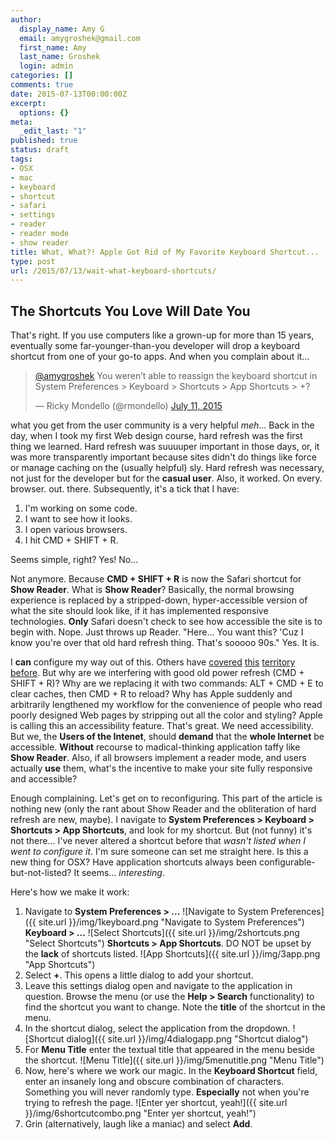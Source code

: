 ```yaml
---
author:
  display_name: Amy G
  email: amygroshek@gmail.com
  first_name: Amy
  last_name: Groshek
  login: admin
categories: []
comments: true
date: 2015-07-13T00:00:00Z
excerpt:
  options: {}
meta:
  _edit_last: "1"
published: true
status: draft
tags:
- OSX
- mac
- keyboard
- shortcut
- safari
- settings
- reader
- reader mode
- show reader
title: What, What?! Apple Got Rid of My Favorite Keyboard Shortcut...
type: post
url: /2015/07/13/wait-what-keyboard-shortcuts/
---
```


## The Shortcuts You Love Will Date You

That's right. If you use computers like a grown-up for more than 15 years, eventually some far-younger-than-you developer will drop a keyboard shortcut from one of your go-to apps. And when you complain about it...

<blockquote class="twitter-tweet" lang="en"><p lang="en" dir="ltr"><a href="https://twitter.com/amygroshek">@amygroshek</a> You weren’t able to reassign the keyboard shortcut in System Preferences &gt; Keyboard &gt; Shortcuts &gt; App Shortcuts &gt; +?</p>&mdash; Ricky Mondello (@rmondello) <a href="https://twitter.com/rmondello/status/619763804449079296">July 11, 2015</a></blockquote> <script async src="//platform.twitter.com/widgets.js" charset="utf-8"></script>

what you get from the user community is a very helpful *meh*... Back in the day, when I took my first Web design course, hard refresh was the first thing we learned. Hard refresh was suuuuper important in those days, or, it was more transparently important because sites didn't do things like force or manage caching on the (usually helpful) sly. Hard refresh was necessary, not just for the developer but for the **casual user**. Also, it worked. On every. browser. out. there. Subsequently, it's a tick that I have:

1. I'm working on some code.
2. I want to see how it looks.
3. I open various browsers.
4. I hit CMD + SHIFT + R.

Seems simple, right? Yes! No...

Not anymore. Because **CMD + SHIFT + R** is now the Safari shortcut for **Show Reader**. What is **Show Reader**? Basically, the normal browsing experience is replaced by a stripped-down, hyper-accessible version of what the site should look like, if it has implemented responsive technologies. **Only** Safari doesn't check to see how accessible the site is to begin with. Nope. Just throws up Reader. "Here... You want this? 'Cuz I know you're over that old hard refresh thing. That's sooooo 90s." Yes. It is.

I **can** configure my way out of this. Others have [covered](http://blog.remibergsma.com/2012/07/29/overriding-default-keyboard-shortcuts-in-mac-osx-mountain-lion/ "covered")  [this](http://lifehacker.com/5720087/how-to-remap-any-keyboard-shortcut-in-mac-os-x "this") [territory](http://stackoverflow.com/questions/15719135/how-to-disable-keyboard-shortcuts-in-mac-os-x "territory") [before](http://jacobsingh.name/content/disabling-or-changing-mac-keyboard-shortcuts-menu-minimize-all "before"). But why are we interfering with good old power refresh  (CMD + SHIFT + R)? Why are we replacing it with two commands: ALT + CMD + E to clear caches, then CMD + R to reload? Why has Apple suddenly and arbitrarily lengthened my workflow for the convenience of people who read poorly designed Web pages by stripping out all the color and styling? Apple is calling this an accessibility feature. That's great. We need accessibility. But we, the **Users of the Intenet**, should **demand** that the **whole Internet** be accessible. **Without** recourse to madical-thinking application taffy like **Show Reader**. Also, if all browsers implement a reader mode, and users actually **use** them, what's the incentive to make your site fully responsive and accessible?

Enough complaining. Let's get on to reconfiguring. This part of the article is nothing new (only the rant about Show Reader and the obliteration of hard refresh are new, maybe). I navigate to **System Preferences > Keyboard > Shortcuts > App Shortcuts**, and look for my shortcut. But (not funny) it's not there... I've never altered a shortcut before that *wasn't listed when I went to configure it*. I'm sure someone can set me straight here. Is this a new thing for OSX? Have application shortcuts always been configurable-but-not-listed? It seems... *interesting*.

Here's how we make it work:

1. Navigate to **System Preferences > ...**
![Navigate to System Preferences]({{ site.url }}/img/1keyboard.png "Navigate to System Preferences")
**Keyboard > ...**
![Select Shortcuts]({{ site.url }}/img/2shortcuts.png "Select Shortcuts")
**Shortcuts > App Shortcuts**. DO NOT be upset by the **lack** of shortcuts listed.
![App Shortcuts]({{ site.url }}/img/3app.png "App Shortcuts")
2. Select **+**. This opens a little dialog to add your shortcut.
3. Leave this settings dialog open and navigate to the application in question. Browse the menu (or use the **Help > Search** functionality) to find the shortcut you want to change. Note the **title** of the shortcut in the menu.
4. In the shortcut dialog, select the application from the dropdown.
![Shortcut dialog]({{ site.url }}/img/4dialogapp.png "Shortcut dialog")
5. For **Menu Title** enter the textual title that appeared in the menu beside the shortcut.
![Menu Title]({{ site.url }}/img/5menutitle.png "Menu Title")
6. Now, here's where we work our magic. In the **Keyboard Shortcut** field, enter an insanely long and obscure combination of characters. Something you will never randomly type. **Especially** not when you're trying to refresh the page.
![Enter yer shortcut, yeah!]({{ site.url }}/img/6shortcutcombo.png "Enter yer shortcut, yeah!")
7. Grin (alternatively, laugh like a maniac) and select **Add**.
